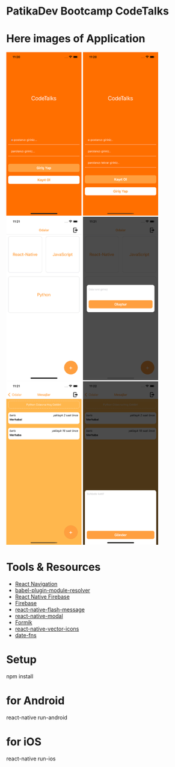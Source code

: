 # PatikaDev Bootcamp CodeTalks

# Here images of Application

<img src="./src/Assets/ScreenShots/LoginPage.png" width="200px" /> <img src="./src/Assets/ScreenShots/SignupPage.png" width="200px" /> <img src="./src/Assets/ScreenShots/RoomsPage.png" width="200px" /> <img src="./src/Assets/ScreenShots/RoomsModal.png" width="200px" /> <img src="./src/Assets/ScreenShots/MessagesPage.png" width="200px" /> <img src="./src/Assets/ScreenShots/MessagesModal.png" width="200px" />

# Tools & Resources

- [React Navigation](https://reactnavigation.org/)
- [babel-plugin-module-resolver](https://github.com/tleunen/babel-plugin-module-resolver)
- [React Native Firebase](https://rnfirebase.io/)
- [Firebase](https://firebase.google.com/)
- [react-native-flash-message](https://github.com/lucasferreira/react-native-flash-message)
- [react-native-modal](https://github.com/react-native-modal/react-native-modal)
- [Formik](https://github.com/jaredpalmer/formik)
- [react-native-vector-icons](https://github.com/oblador/react-native-vector-icons)
- [date-fns](https://date-fns.org/)

# Setup

npm install

# for Android

react-native run-android

# for iOS

react-native run-ios
